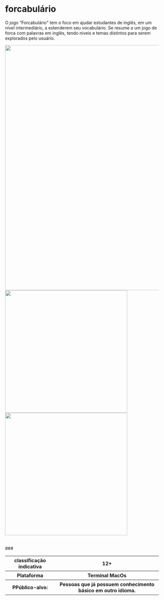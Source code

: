 # forcabulário
O jogo “Forcabulário" tem o foco em ajudar  estudantes de inglês, em um nível intermediário, a estenderem seu vocabulário. Se resume a um jogo de forca com palavras em inglês, tendo níveis e temas distintos para serem explorados pelo usuário.

<!DOCTYPE html>
<html lang="en">
<head>
    <meta charset="UTF-8">
    <meta http-equiv="X-UA-Compatible" content="IE=edge">
    <meta name="viewport" content="width=device-width, initial-scale=1.0">
</head>
<body>
    <img src="https://github.com/user-attachments/assets/36567546-b3fe-4ba2-839c-030e60722d00" width="800px">  
</body>
</html>


<!DOCTYPE html>
<html lang="en">
<head>
    <meta charset="UTF-8">
    <meta http-equiv="X-UA-Compatible" content="IE=edge">
    <meta name="viewport" content="width=device-width, initial-scale=1.0">
</head>
<body>
    <img src="https://github.com/user-attachments/assets/89719208-c053-4f02-aa61-52e0e99784f1" width="400px">
    <img src="https://github.com/user-attachments/assets/9ef1a5fc-0c57-4053-9d94-433561542c1b" width="400px">
</body>
</html>
<br>
<br>
<br>
### 
<table>
    <tr>
        <th>
         classificação indicativa
        </th>
        <th>
            12+
        </th>
    </tr>
    <tr>
        <th>
            Plataforma
        </th>
        <th>
            Terminal MacOs
        </th>
    </tr>
    <tr>
        <th>
            PPúblico-alvo:  
        </th>
        <th>
             Pessoas que já possuem conhecimento básico em outro idioma.
        </th>
    </tr> 
</table>


